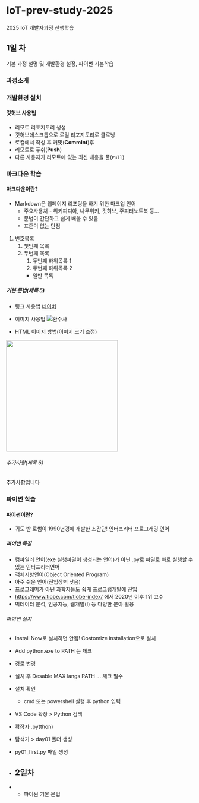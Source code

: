 # IoT-prev-study-2025
2025 IoT 개발자과정 선행학습

## 1일 차 
기본 과정 설명 및 개발환경 설정, 파이썬 기본학습

### 과정소개

### 개발환경 설치

#### 깃허브 사용법
- 리모트 리포지토리 생성
- 깃허브데스크톱으로 로컬 리포지토리로 클로닝
- 로컬에서 작성 후 커밋(**Commint**)후
- 리모트로 푸쉬(**Push**)
- 다른 사용자가 리모트에 있는 최신 내용을 풀(`Pull`)

### 마크다운 학습


#### 마크다운이란?
- Markdown은 웹페이지 리포팅을 하기 위한 마크업 언어
    - 주요사용처 - 위키피디아, 나무위키, 깃허브, 주피터노트북 등...
    - 문법이 간단하고 쉽게 배울 수 있음
    - 표준이 없는 단점

1. 번호목록
    1. 첫번째 목록
    2. 두번째 목록
        1. 두번째 하위목록 1
        2. 두번째 하위목록 2
        - 일반 목록
        



##### 기본 문법(제목 5)
- 링크 사용법
[네이버](https://www.naver.com)

- 이미지 사용법
![환수사](https://ssl.pstatic.net/melona/libs/1522/1522020/aa5b48b7e7f7e1e6d44c_20250109174152630.jpg)

- HTML 이미지 방법(이미지 크기 조정)
<img src="https://ssl.pstatic.net/melona/libs/1522/1522020/aa5b48b7e7f7e1e6d44c_20250109174152630.jpg" width="300">


###### 추가사항(제목 6)
추가사항입니다

### 파이썬 학습

#### 파이썬이란?
- 귀도 반 로썸이 1990년경에 개발한 초간단! 인터프리터 프로그래밍 언어

##### 파이썬 특징
- 컴파일러 언어(exe 실행파일이 생성되는 언어)가 아닌  .py로 파일로 바로 실행할 수 있는 인터프리터언어
- 객체지향언어(Object Oriented Program)
- 아주 쉬운 언어(진입장벽 낮음)
- 프로그래머가 아닌 과학자들도 쉽게 프로그램개발에 진입
- https://www.tiobe.com/tiobe-index/ 에서 2020년 이후 1위 고수
- 빅데이터 분석, 인공지능, 웹개발(!) 등 다양한 분야 활용


###### 파이썬 설치
- Install Now로 설치하면 안됨! Costomize installation으로 설치
- Add python.exe to PATH 는 체크
- 경로 변경
- 설치 후 Desable MAX langs PATH ... 체크 필수
- 설치 확인
    - cmd 또는 powershell 실행 후 python 입력

- VS Code 확장 > Python 검색
- 확장자 .py(thon)
- 탐색기 > day01 폴더 생성
- py01_first.py 파일 생성

- ## 2일차
- - 파이썬 기본 문법
